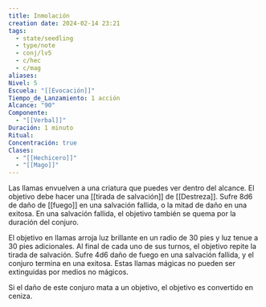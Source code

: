 ```yaml
---
title: Inmolación
creation date: 2024-02-14 23:21
tags:
  - state/seedling
  - type/note
  - conj/lv5
  - c/hec
  - c/mag
aliases: 
Nivel: 5
Escuela: "[[Evocación]]"
Tiempo_de_Lanzamiento: 1 acción
Alcance: "90"
Componente:
  - "[[Verbal]]"
Duración: 1 minuto
Ritual: 
Concentración: true
Clases:
  - "[[Hechicero]]"
  - "[[Mago]]"
---
```

Las llamas envuelven a una criatura que puedes ver dentro del alcance. El objetivo debe hacer una [[tirada de salvación]] de [[Destreza]]. Sufre 8d6 de daño de [[fuego]] en una salvación fallida, o la mitad de daño en una exitosa. En una salvación fallida, el objetivo también se quema por la duración del conjuro. 

El objetivo en llamas arroja luz brillante en un radio de 30 pies y luz tenue a 30 pies adicionales. Al final de cada uno de sus turnos, el objetivo repite la tirada de salvación.
Sufre 4d6 daño de fuego en una salvación fallida, y el conjuro termina en una exitosa. Estas llamas mágicas no pueden ser extinguidas por medios no mágicos.

Si el daño de este conjuro mata a un objetivo, el objetivo es convertido en ceniza.

